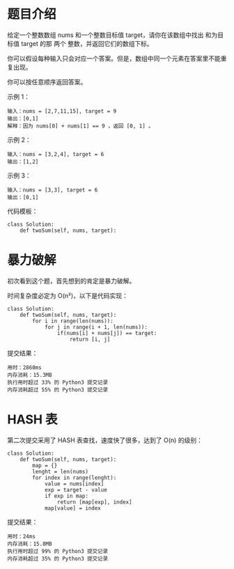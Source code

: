 # 题目介绍

给定一个整数数组 nums 和一个整数目标值 target，请你在该数组中找出 和为目标值 target 的那 两个 整数，并返回它们的数组下标。

你可以假设每种输入只会对应一个答案。但是，数组中同一个元素在答案里不能重复出现。

你可以按任意顺序返回答案。


示例 1：

```
输入：nums = [2,7,11,15], target = 9
输出：[0,1]
解释：因为 nums[0] + nums[1] == 9 ，返回 [0, 1] 。
```

示例 2：

```
输入：nums = [3,2,4], target = 6
输出：[1,2]
```

示例 3：

```
输入：nums = [3,3], target = 6
输出：[0,1]
```

代码模板：

```
class Solution:
    def twoSum(self, nums, target):
```



# 暴力破解

初次看到这个题，首先想到的肯定是暴力破解。

时间复杂度必定为 O(n²)，以下是代码实现：

```
class Solution:
    def twoSum(self, nums, target):
        for i in range(len(nums)):
            for j in range(i + 1, len(nums)):
                if(nums[i] + nums[j]) == target:
                    return [i, j]
```

提交结果：

```
用时：2860ms
内存消耗：15.3MB
执行用时超过 33% 的 Python3 提交记录
内存消耗超过 55% 的 Python3 提交记录
```







# HASH 表

第二次提交采用了 HASH 表查找，速度快了很多，达到了 O(n) 的级别：

```
class Solution:
    def twoSum(self, nums, target):
        map = {}
        lenght = len(nums)
        for index in range(lenght):
            value = nums[index]
            exp = target - value
            if exp in map:
                return [map[exp], index]
            map[value] = index
```

提交结果：

```
用时：24ms
内存消耗：15.8MB
执行用时超过 99% 的 Python3 提交记录
内存消耗超过 35% 的 Python3 提交记录
```
